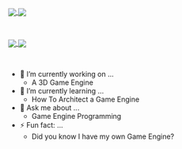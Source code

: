 <a href="https://github.com/anuraghazra/github-readme-stats">
  <img align="center" src="https://github-readme-stats.vercel.app/api?username=jshuk-7&theme=radical&show_icons=true" />
</a>
<a href="https://github.com/anuraghazra/convoychat">
  <img align="center" src="https://github-readme-stats.vercel.app/api/top-langs/?username=jshuk-7&theme=radical&hide=ShaderLab&layout=compact" />
</a>

&nbsp;

<a href="https://github.com/anuraghazra/github-readme-stats">
  <img align="center" src="https://github-readme-stats.vercel.app/api/pin/?username=jshuk-7&repo=Vortex&theme=radical" />
</a>
<a href="https://github.com/anuraghazra/convoychat">
  <img align="center" src="https://github-readme-stats.vercel.app/api/pin/?username=jshuk-7&repo=Vortex-Web&theme=radical" />
</a>

&nbsp;

- 🔭 I’m currently working on ...
    - A 3D Game Engine
- 🌱 I’m currently learning ...
    - How To Architect a Game Engine
- 💬 Ask me about ...
    - Game Engine Programming
- ⚡ Fun fact: ...
    - Did you know I have my own Game Engine?
